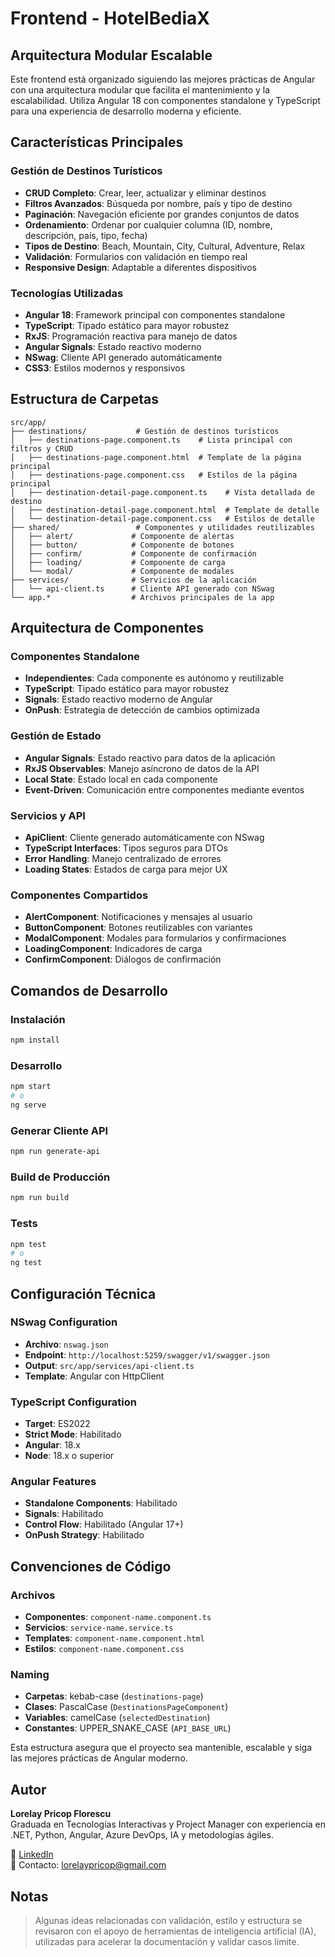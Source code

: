 # Frontend - HotelBediaX

## Arquitectura Modular Escalable

Este frontend está organizado siguiendo las mejores prácticas de Angular con una arquitectura modular que facilita el mantenimiento y la escalabilidad. Utiliza Angular 18 con componentes standalone y TypeScript para una experiencia de desarrollo moderna y eficiente.

## Características Principales

### **Gestión de Destinos Turísticos**
- **CRUD Completo**: Crear, leer, actualizar y eliminar destinos
- **Filtros Avanzados**: Búsqueda por nombre, país y tipo de destino
- **Paginación**: Navegación eficiente por grandes conjuntos de datos
- **Ordenamiento**: Ordenar por cualquier columna (ID, nombre, descripción, país, tipo, fecha)
- **Tipos de Destino**: Beach, Mountain, City, Cultural, Adventure, Relax
- **Validación**: Formularios con validación en tiempo real
- **Responsive Design**: Adaptable a diferentes dispositivos

### **Tecnologías Utilizadas**
- **Angular 18**: Framework principal con componentes standalone
- **TypeScript**: Tipado estático para mayor robustez
- **RxJS**: Programación reactiva para manejo de datos
- **Angular Signals**: Estado reactivo moderno
- **NSwag**: Cliente API generado automáticamente
- **CSS3**: Estilos modernos y responsivos

## Estructura de Carpetas

```
src/app/
├── destinations/           # Gestión de destinos turísticos
│   ├── destinations-page.component.ts    # Lista principal con filtros y CRUD
│   ├── destinations-page.component.html  # Template de la página principal
│   ├── destinations-page.component.css   # Estilos de la página principal
│   ├── destination-detail-page.component.ts    # Vista detallada de destino
│   ├── destination-detail-page.component.html  # Template de detalle
│   └── destination-detail-page.component.css   # Estilos de detalle
├── shared/                 # Componentes y utilidades reutilizables
│   ├── alert/             # Componente de alertas
│   ├── button/            # Componente de botones
│   ├── confirm/           # Componente de confirmación
│   ├── loading/           # Componente de carga
│   └── modal/             # Componente de modales
├── services/              # Servicios de la aplicación
│   └── api-client.ts      # Cliente API generado con NSwag
└── app.*                  # Archivos principales de la app
```

## Arquitectura de Componentes

### **Componentes Standalone**
- **Independientes**: Cada componente es autónomo y reutilizable
- **TypeScript**: Tipado estático para mayor robustez
- **Signals**: Estado reactivo moderno de Angular
- **OnPush**: Estrategia de detección de cambios optimizada

### **Gestión de Estado**
- **Angular Signals**: Estado reactivo para datos de la aplicación
- **RxJS Observables**: Manejo asíncrono de datos de la API
- **Local State**: Estado local en cada componente
- **Event-Driven**: Comunicación entre componentes mediante eventos

### **Servicios y API**
- **ApiClient**: Cliente generado automáticamente con NSwag
- **TypeScript Interfaces**: Tipos seguros para DTOs
- **Error Handling**: Manejo centralizado de errores
- **Loading States**: Estados de carga para mejor UX

### **Componentes Compartidos**
- **AlertComponent**: Notificaciones y mensajes al usuario
- **ButtonComponent**: Botones reutilizables con variantes
- **ModalComponent**: Modales para formularios y confirmaciones
- **LoadingComponent**: Indicadores de carga
- **ConfirmComponent**: Diálogos de confirmación

## Comandos de Desarrollo

### **Instalación**
```bash
npm install
```

### **Desarrollo**
```bash
npm start
# o
ng serve
```

### **Generar Cliente API**
```bash
npm run generate-api
```

### **Build de Producción**
```bash
npm run build
```

### **Tests**
```bash
npm test
# o
ng test
```

## Configuración Técnica

### **NSwag Configuration**
- **Archivo**: `nswag.json`
- **Endpoint**: `http://localhost:5259/swagger/v1/swagger.json`
- **Output**: `src/app/services/api-client.ts`
- **Template**: Angular con HttpClient

### **TypeScript Configuration**
- **Target**: ES2022
- **Strict Mode**: Habilitado
- **Angular**: 18.x
- **Node**: 18.x o superior

### **Angular Features**
- **Standalone Components**: Habilitado
- **Signals**: Habilitado
- **Control Flow**: Habilitado (Angular 17+)
- **OnPush Strategy**: Habilitado

## Convenciones de Código

### **Archivos**
- **Componentes**: `component-name.component.ts`
- **Servicios**: `service-name.service.ts`
- **Templates**: `component-name.component.html`
- **Estilos**: `component-name.component.css`

### **Naming**
- **Carpetas**: kebab-case (`destinations-page`)
- **Clases**: PascalCase (`DestinationsPageComponent`)
- **Variables**: camelCase (`selectedDestination`)
- **Constantes**: UPPER_SNAKE_CASE (`API_BASE_URL`)

Esta estructura asegura que el proyecto sea mantenible, escalable y siga las mejores prácticas de Angular moderno.

## Autor

**Lorelay Pricop Florescu**  
Graduada en Tecnologías Interactivas y Project Manager con experiencia en .NET, Python, Angular, Azure DevOps, IA y metodologías ágiles.

🔗 [LinkedIn](https://www.linkedin.com/in/lorelaypricop)  
📧 Contacto: lorelaypricop@gmail.com

## Notas
> Algunas ideas relacionadas con validación, estilo y estructura se revisaron con el apoyo de herramientas de inteligencia artificial (IA), utilizadas para acelerar la documentación y validar casos límite.